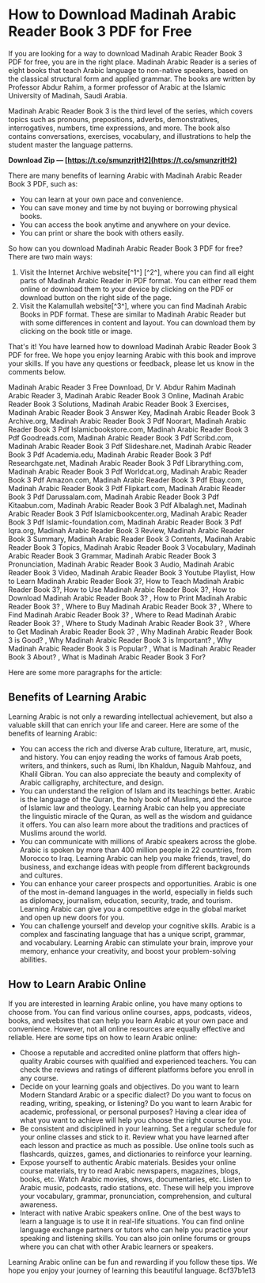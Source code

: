 
 
# How to Download Madinah Arabic Reader Book 3 PDF for Free
 
If you are looking for a way to download Madinah Arabic Reader Book 3 PDF for free, you are in the right place. Madinah Arabic Reader is a series of eight books that teach Arabic language to non-native speakers, based on the classical structural form and applied grammar. The books are written by Professor Abdur Rahim, a former professor of Arabic at the Islamic University of Madinah, Saudi Arabia.
 
Madinah Arabic Reader Book 3 is the third level of the series, which covers topics such as pronouns, prepositions, adverbs, demonstratives, interrogatives, numbers, time expressions, and more. The book also contains conversations, exercises, vocabulary, and illustrations to help the student master the language patterns.
 
**Download Zip — [https://t.co/smunzrjtH2](https://t.co/smunzrjtH2)**


 
There are many benefits of learning Arabic with Madinah Arabic Reader Book 3 PDF, such as:
 
- You can learn at your own pace and convenience.
- You can save money and time by not buying or borrowing physical books.
- You can access the book anytime and anywhere on your device.
- You can print or share the book with others easily.

So how can you download Madinah Arabic Reader Book 3 PDF for free? There are two main ways:

1. Visit the Internet Archive website[^1^] [^2^], where you can find all eight parts of Madinah Arabic Reader in PDF format. You can either read them online or download them to your device by clicking on the PDF or download button on the right side of the page.
2. Visit the Kalamullah website[^3^], where you can find Madinah Arabic Books in PDF format. These are similar to Madinah Arabic Reader but with some differences in content and layout. You can download them by clicking on the book title or image.

That's it! You have learned how to download Madinah Arabic Reader Book 3 PDF for free. We hope you enjoy learning Arabic with this book and improve your skills. If you have any questions or feedback, please let us know in the comments below.
 
Madinah Arabic Reader 3 Free Download,  Dr V. Abdur Rahim Madinah Arabic Reader 3,  Madinah Arabic Reader Book 3 Online,  Madinah Arabic Reader Book 3 Solutions,  Madinah Arabic Reader Book 3 Exercises,  Madinah Arabic Reader Book 3 Answer Key,  Madinah Arabic Reader Book 3 Archive.org,  Madinah Arabic Reader Book 3 Pdf Noorart,  Madinah Arabic Reader Book 3 Pdf Islamicbookstore.com,  Madinah Arabic Reader Book 3 Pdf Goodreads.com,  Madinah Arabic Reader Book 3 Pdf Scribd.com,  Madinah Arabic Reader Book 3 Pdf Slideshare.net,  Madinah Arabic Reader Book 3 Pdf Academia.edu,  Madinah Arabic Reader Book 3 Pdf Researchgate.net,  Madinah Arabic Reader Book 3 Pdf Librarything.com,  Madinah Arabic Reader Book 3 Pdf Worldcat.org,  Madinah Arabic Reader Book 3 Pdf Amazon.com,  Madinah Arabic Reader Book 3 Pdf Ebay.com,  Madinah Arabic Reader Book 3 Pdf Flipkart.com,  Madinah Arabic Reader Book 3 Pdf Darussalam.com,  Madinah Arabic Reader Book 3 Pdf Kitaabun.com,  Madinah Arabic Reader Book 3 Pdf Albalagh.net,  Madinah Arabic Reader Book 3 Pdf Islamicbookcenter.org,  Madinah Arabic Reader Book 3 Pdf Islamic-foundation.com,  Madinah Arabic Reader Book 3 Pdf Iqra.org,  Madinah Arabic Reader Book 3 Review,  Madinah Arabic Reader Book 3 Summary,  Madinah Arabic Reader Book 3 Contents,  Madinah Arabic Reader Book 3 Topics,  Madinah Arabic Reader Book 3 Vocabulary,  Madinah Arabic Reader Book 3 Grammar,  Madinah Arabic Reader Book 3 Pronunciation,  Madinah Arabic Reader Book 3 Audio,  Madinah Arabic Reader Book 3 Video,  Madinah Arabic Reader Book 3 Youtube Playlist,  How to Learn Madinah Arabic Reader Book 3?,  How to Teach Madinah Arabic Reader Book 3?,  How to Use Madinah Arabic Reader Book 3?,  How to Download Madinah Arabic Reader Book 3? ,  How to Print Madinah Arabic Reader Book 3? ,  Where to Buy Madinah Arabic Reader Book 3? ,  Where to Find Madinah Arabic Reader Book 3? ,  Where to Read Madinah Arabic Reader Book 3? ,  Where to Study Madinah Arabic Reader Book 3? ,  Where to Get Madinah Arabic Reader Book 3? ,  Why Madinah Arabic Reader Book 3 is Good? ,  Why Madinah Arabic Reader Book 3 is Important? ,  Why Madinah Arabic Reader Book 3 is Popular? ,  What is Madinah Arabic Reader Book 3 About? ,  What is Madinah Arabic Reader Book 3 For?

Here are some more paragraphs for the article:
 
## Benefits of Learning Arabic
 
Learning Arabic is not only a rewarding intellectual achievement, but also a valuable skill that can enrich your life and career. Here are some of the benefits of learning Arabic:

- You can access the rich and diverse Arab culture, literature, art, music, and history. You can enjoy reading the works of famous Arab poets, writers, and thinkers, such as Rumi, Ibn Khaldun, Naguib Mahfouz, and Khalil Gibran. You can also appreciate the beauty and complexity of Arabic calligraphy, architecture, and design.
- You can understand the religion of Islam and its teachings better. Arabic is the language of the Quran, the holy book of Muslims, and the source of Islamic law and theology. Learning Arabic can help you appreciate the linguistic miracle of the Quran, as well as the wisdom and guidance it offers. You can also learn more about the traditions and practices of Muslims around the world.
- You can communicate with millions of Arabic speakers across the globe. Arabic is spoken by more than 400 million people in 22 countries, from Morocco to Iraq. Learning Arabic can help you make friends, travel, do business, and exchange ideas with people from different backgrounds and cultures.
- You can enhance your career prospects and opportunities. Arabic is one of the most in-demand languages in the world, especially in fields such as diplomacy, journalism, education, security, trade, and tourism. Learning Arabic can give you a competitive edge in the global market and open up new doors for you.
- You can challenge yourself and develop your cognitive skills. Arabic is a complex and fascinating language that has a unique script, grammar, and vocabulary. Learning Arabic can stimulate your brain, improve your memory, enhance your creativity, and boost your problem-solving abilities.

## How to Learn Arabic Online
 
If you are interested in learning Arabic online, you have many options to choose from. You can find various online courses, apps, podcasts, videos, books, and websites that can help you learn Arabic at your own pace and convenience. However, not all online resources are equally effective and reliable. Here are some tips on how to learn Arabic online:

- Choose a reputable and accredited online platform that offers high-quality Arabic courses with qualified and experienced teachers. You can check the reviews and ratings of different platforms before you enroll in any course.
- Decide on your learning goals and objectives. Do you want to learn Modern Standard Arabic or a specific dialect? Do you want to focus on reading, writing, speaking, or listening? Do you want to learn Arabic for academic, professional, or personal purposes? Having a clear idea of what you want to achieve will help you choose the right course for you.
- Be consistent and disciplined in your learning. Set a regular schedule for your online classes and stick to it. Review what you have learned after each lesson and practice as much as possible. Use online tools such as flashcards, quizzes, games, and dictionaries to reinforce your learning.
- Expose yourself to authentic Arabic materials. Besides your online course materials, try to read Arabic newspapers, magazines, blogs, books, etc. Watch Arabic movies, shows, documentaries, etc. Listen to Arabic music, podcasts, radio stations, etc. These will help you improve your vocabulary, grammar, pronunciation, comprehension, and cultural awareness.
- Interact with native Arabic speakers online. One of the best ways to learn a language is to use it in real-life situations. You can find online language exchange partners or tutors who can help you practice your speaking and listening skills. You can also join online forums or groups where you can chat with other Arabic learners or speakers.

Learning Arabic online can be fun and rewarding if you follow these tips. We hope you enjoy your journey of learning this beautiful language.
 8cf37b1e13
 
